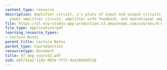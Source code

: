 ```yaml
---
content_type: resource
description: Amplifier circuit, i-v plots of input and output circuits of an amplifier,
  power amplifier circuit, amplifier with feedback, and operational amplifier.
file: https://ol-ocw-studio-app-production.s3.amazonaws.com/courses/6-071j-introduction-to-electronics-signals-and-measurement-spring-2006/e6571ea21192003e7ff24a3c6b6d5518_07_dep_source2.pdf
file_type: application/pdf
learning_resource_types:
- Lecture Notes
parent_title: Lecture Notes
parent_type: CourseSection
resourcetype: Document
title: 07_dep_source2.pdf
uid: e6571ea2-1192-003e-7ff2-4a3c6b6d5518
---
```


